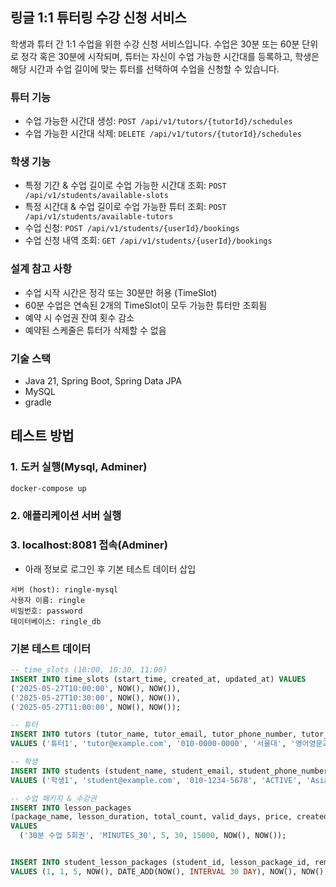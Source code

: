 ## 링글 1:1 튜터링 수강 신청 서비스

학생과 튜터 간 1:1 수업을 위한 수강 신청 서비스입니다. 수업은 30분 또는 60분 단위로 정각 혹은 30분에 시작되며, 튜터는 자신이 수업 가능한 시간대를 등록하고, 학생은 해당 시간과 수업 길이에 맞는 튜터를 선택하여 수업을 신청할 수 있습니다.

### 튜터 기능
- 수업 가능한 시간대 생성: `POST /api/v1/tutors/{tutorId}/schedules`
- 수업 가능한 시간대 삭제: `DELETE /api/v1/tutors/{tutorId}/schedules`

### 학생 기능
- 특정 기간 & 수업 길이로 수업 가능한 시간대 조회: `POST /api/v1/students/available-slots`
- 특정 시간대 & 수업 길이로 수업 가능한 튜터 조회: `POST /api/v1/students/available-tutors`
- 수업 신청: `POST /api/v1/students/{userId}/bookings`
- 수업 신청 내역 조회: `GET /api/v1/students/{userId}/bookings`

### 설계 참고 사항
- 수업 시작 시간은 정각 또는 30분만 허용 (TimeSlot)
- 60분 수업은 연속된 2개의 TimeSlot이 모두 가능한 튜터만 조회됨
- 예약 시 수업권 잔여 횟수 감소
- 예약된 스케줄은 튜터가 삭제할 수 없음

### 기술 스택
- Java 21, Spring Boot, Spring Data JPA
- MySQL
- gradle

## 테스트 방법
### 1. 도커 실행(Mysql, Adminer)
```bash
docker-compose up
```
### 2. 애플리케이션 서버 실행
### 3. localhost:8081 접속(Adminer)
- 아래 정보로 로그인 후 기본 테스트 데이터 삽입

```
서버 (host): ringle-mysql   
사용자 이름: ringle  
비밀번호: password  
데이터베이스: ringle_db 
```

### 기본 테스트 데이터 

```sql
-- time_slots (10:00, 10:30, 11:00)
INSERT INTO time_slots (start_time, created_at, updated_at) VALUES
('2025-05-27T10:00:00', NOW(), NOW()),
('2025-05-27T10:30:00', NOW(), NOW()),
('2025-05-27T11:00:00', NOW(), NOW());

-- 튜터
INSERT INTO tutors (tutor_name, tutor_email, tutor_phone_number, tutor_university, tutor_major, tutor_time_zone, tutor_status, created_at, updated_at)
VALUES ('튜터1', 'tutor@example.com', '010-0000-0000', '서울대', '영어영문과', 'Asia/Seoul', 0, NOW(), NOW());

-- 학생
INSERT INTO students (student_name, student_email, student_phone_number, student_status, student_time_zone, created_at, updated_at)
VALUES ('학생1', 'student@example.com', '010-1234-5678', 'ACTIVE', 'Asia/Seoul', NOW(), NOW());

-- 수업 패키지 & 수강권
INSERT INTO lesson_packages
(package_name, lesson_duration, total_count, valid_days, price, created_at, updated_at)
VALUES
  ('30분 수업 5회권', 'MINUTES_30', 5, 30, 15000, NOW(), NOW());


INSERT INTO student_lesson_packages (student_id, lesson_package_id, remaining_count, start_date, end_date, created_at, updated_at)
VALUES (1, 1, 5, NOW(), DATE_ADD(NOW(), INTERVAL 30 DAY), NOW(), NOW())
```
